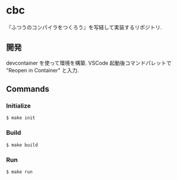 # cbc

『ふつうのコンパイラをつくろう』を写経して実装するリポジトリ.

## 開発

devcontainer を使って環境を構築.
VSCode 起動後コマンドパレットで "Reopen in Container" と入力.

## Commands

### Initialize

```
$ make init
```

### Build

```
$ make build
```

### Run

```
$ make run
```

